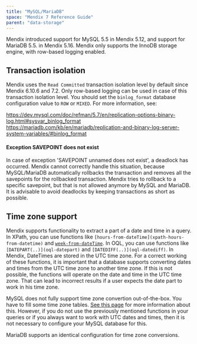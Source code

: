 ```yaml
---
title: "MySQL/MariaDB"
space: "Mendix 7 Reference Guide"
parent: "data-storage"
---
```

Mendix introduced support for MySQL 5.5 in Mendix 5.12, and support for MariaDB 5.5\. in Mendix 5.16.
Mendix only supports the InnoDB storage engine, with row-based logging enabled.

## Transaction isolation
Mendix uses the `Read Committed` transaction isolation level by default since Mendix 6.10.6 and 7.2. Only row-based logging can be used in case of this transaction isolation level. You should set the `binlog_format` database configuration value to `ROW` or `MIXED`. For more information, see:

https://dev.mysql.com/doc/refman/5.7/en/replication-options-binary-log.html#sysvar_binlog_format
https://mariadb.com/kb/en/mariadb/replication-and-binary-log-server-system-variables/#binlog_format

#### Exception SAVEPOINT does not exist
In case of exception 'SAVEPOINT unnamed does not exist', a deadlock has occurred. Mendix cannot correctly handle this situation, because MySQL/MariaDB automatically rollbacks the transaction and removes all the savepoints for the rollbacked transaction. Mendix tries to rollback to a specific savepoint, but that is not allowed anymore by MySQL and MariaDB. It is advisable to avoid deadlocks by keeping transactions as short as possible.

## Time zone support

Mendix supports functionality to extract a part of a date and time in a query. In XPath, you can use functions like `[hours-from-dateTime](xpath-hours-from-datetime)` and [`week-from-dateTime`](xpath-week-from-datetime). In OQL, you can use functions like `[DATEPART(..)](oql-datepart)` and `[DATEDIFF(..)](oql-datediff)`. In Mendix, DateTimes are stored in the UTC time zone. For a correct working of these functions, it is important that a database supports converting dates and times from the UTC time zone to another time zone. If this is not possible, the functions will operate on the date and time in the UTC time zone. That can lead to incorrect results if a user expects the date part to work in his time zone.

MySQL does not fully support time zone convertion out-of-the-box. You have to fill some time zone tables. [See this page](http://dev.mysql.com/doc/refman/5.5/en/time-zone-support.html) for more information about this. However, if you do not use the previously mentioned functions in your queries or if you always want to work with UTC dates and times, then it is not necessary to configure your MySQL database for this.

MariaDB supports an identical configuration for time zone conversions.
